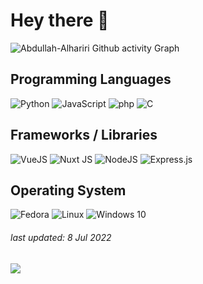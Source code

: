 # Hey there 👋

![Abdullah-Alhariri Github activity Graph](https://activity-graph.herokuapp.com/graph?username=Abdullah-Alhariri&theme=github&bg_color=22272E&title_color=fff&text_color=fff&hide_border=true)

<!-- ![Abdullah-Alhariri GitHub stats](https://github-readme-stats.vercel.app/api?username=Abdullah-Alhariri&show_icons=false&theme=gruvbox&bg_color=-15,ef4136,fbb040&title_color=fff&text_color=fff) -->

## Programming Languages
![Python](https://img.shields.io/badge/python-%2314354C.svg?style=for-the-badge&logo=python&logoColor=white)
![JavaScript](https://img.shields.io/badge/javascript-%23323330.svg?style=for-the-badge&logo=javascript&logoColor=%23F7DF1E)
![php](https://img.shields.io/badge/php-%2314354C.svg?style=for-the-badge&logo=php&logoColor=white)
![C](https://img.shields.io/badge/c-%23404d59.svg?style=for-the-badge&logo=c&logoColor=white)


## Frameworks / Libraries
![VueJS](https://img.shields.io/badge/vue.js-%2343853D.svg?style=for-the-badge&logo=vue.js&logoColor=white)
![Nuxt JS](https://img.shields.io/badge/Nuxt-black?style=for-the-badge&logo=next.js&logoColor=white)
![NodeJS](https://img.shields.io/badge/node.js-%2343853D.svg?style=for-the-badge&logo=node.js&logoColor=white)
![Express.js](https://img.shields.io/badge/express.js-%23404d59.svg?style=for-the-badge&logo=express&logoColor=%2361DAFB)
     
## Operating System
![Fedora](https://img.shields.io/badge/Fedora-0B57A4?style=for-the-badge&logo=Fedora&logoColor=white)
![Linux](https://img.shields.io/badge/Linux-FCC624?style=for-the-badge&logo=linux&logoColor=black)
![Windows 10](https://img.shields.io/badge/Windows-0078D6?style=for-the-badge&logo=windows&logoColor=white)

<h6>last updated: 8 Jul 2022<h6>
     
![](https://komarev.com/ghpvc/?username=Abdullah-Alhariri&color=ef4136)
